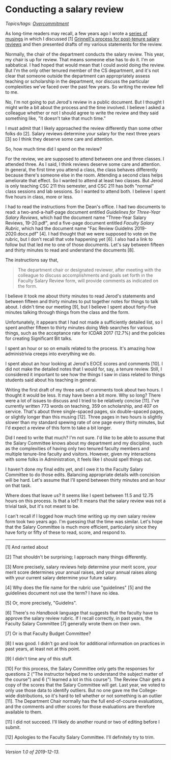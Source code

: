 Conducting a salary review
==========================

*Topics/tags: [Overcommitment](index-overcommitment)*

As long-time readers may recall, a few years ago I wrote a [series of
musings](index-salary-reviews) in which I discussed [1] [Grinnell's process
for post-tenure salary reviews](triennial-salary-reviews) and then presented
drafts of my various statements for the review.

Normally, the chair of the department conducts the salary review.
This year, my chair is up for review.  That means someone else has
to do it.  I'm on sabbatical.  I had hoped that would mean that I
could avoid doing the review.  But I'm the only other tenured member
of the CS department, and it's not clear that someone outside the
department can appropriately assess teaching or scholarship in the
department, nor discuss the particular complexities we've faced
over the past few years.  So writing the review fell to me. 

No, I'm not going to put Jerod's review in a public document.  But
I thought I might write a bit about the process and the time involved.
I believe I asked a colleague whether or not I should agree to write
the review and they said something like, "It doesn't take that much
time."  

I must admit that I likely approached the review differently than
some other folks do [2].  Salary reviews determine your salary for
the next three years [3] so I think they deserve some care and
attention.

So, how much time did I spend on the review?  

For the review, we are supposed to attend between one and three classes.
I attended three.  As I said, I think reviews deserve some care and
attention.  In general, the first time you attend a class, the class
behaves differently because there's someone else in the room.  Attending
a second class helps ameliorate that effect.  So I wanted to attend at
least two classes.  But Jerod is only teaching CSC 211 this semester,
and CSC 211 has both "normal" class sessions and lab sessions.  So I wanted
to attend both.  I believe I spent five hours in class, more or less.

I had to read the instructions from the Dean's office.  I had two
documents to read: a two-and-a-half-page document entitled _Guidelines
for Three-Year Salary Reviews_, which had the document name "Three-Year
Salary Reviews, 19-20.pdf", and a five-page document entitled
_Faculty Salary Rubric_, which had the document name "Fac Review
Guidelns 2019-2020.docx.pdf" [4].  I had thought that we were
supposed to vote on the rubric, but I don't recall that vote
happening yet [6].  I also had a link to follow but that led me to
one of those documents.  Let's say between fifteen and thirty minutes
to read and understand the documents [8].

The instructions say that,

> The department chair or designated reviewer, after meeting with the colleague to discuss accomplishments and goals set forth in the Faculty Salary Review form, will provide comments as indicated on the form.  

I believe it took me about thirty minutes to read Jerod's statements
and between fifteen and thirty minutes to put together notes for
things to talk about.  I didn't time our meeting [9], but I believe
I spent about forty-five minutes talking through things from the
class and the form.

Unfortunately, it appears that I had not made a sufficiently detailed
list, so I spent another fifteen to thirty minutes doing Web searches
for various things, such as the acceptance rate for ICDAR 2017
(12.7%) and the policies for creating Significant Bit talks.

I spent an hour or so on emails related to the process.  It's amazing
how administrivia creeps into everything we do.

I spent about an hour looking at Jerod's EOCE scores and comments
[10].  I did not make the detailed notes that I would for, say, a
tenure review.  Still, I considered it important to see how the
things I saw in class related to things students said about his
teaching in general.

Writing the first draft of my three sets of comments took about two
hours.  I thought it would be less.  It may have been a bit more.
Why so long?  There were a lot of issues to discuss and I tried to
be relatively concise [11].  I've currently written 773 words on
teaching, 359 on scholarship, and 407 on service.  That's about
three single-spaced pages, six double-spaced pages, or slightly
longer than this musing [12].  Three pages in two hours is slightly
slower than my standard spewing rate of one page every thirty minutes,
but I'd expect a review of this form to take a bit longer.

Did I need to write that much?  I'm not sure.  I'd like to be able
to assume that the Salary Committee knows about my department and
my discipline, such as the complexities of having only two tenured
faculty members and multiple tenure-line faculty and visitors.
However, given my interactions with some folks in Administration,
it feels like I should spell things out.

I haven't done my final edits yet, and I owe it to the Faculty
Salary Committee to do those edits.  Balancing appropriate details
with concision will be hard.  Let's assume that I'll spend between
thirty minutes and an hour on that task.

Where does that leave us?  It seems like I spent between 11.5 and
12.75 hours on this process.  Is that a lot?  It means that the
salary review was not a trivial task, but it's not meant to be.

I can't recall if I logged how much time writing up my own salary
review form took two years ago.  I'm guessing that the time was
similar.  Let's hope that the Salary Committee is much more efficient,
particularly since they have forty or fifty of these to read, score,
and respond to.

---

[1] And ranted about

[2] That shouldn't be surprising; I approach many things differently.

[3] More precisely, salary reviews help determine your merit score,
your merit score determines your annual raises, and your annual raises
along with your current salary determine your future salary.

[4] Why does the file name for the rubric use "guidelines" [5] and the
guidelines document not use the term?  I have no idea.  

[5] Or, more precisely, "Guidelns".

[6] There's no _Handbook_ language that suggests that the faculty have
to approve the salary review rubric.  If I recall correctly, in
past years, the Faculty Salary Committee [7] generally wrote them
on their own.

[7] Or is that Faculty Budget Committee?

[8] I was good.  I didn't go and look for additional information on
practices in past years, at least not at this point.

[9] I didn't time any of this stuff.

[10] For this process, the Salary Committee only gets the responses
for questions 2 ("The instructor helped me to understand the subject
matter of the course") and 6 ("I learned a lot in this course").
The Review Chair gets a copy of the scores that the Salary Committee
will get.  Last year, we voted to only use those data to identify
outliers.  But no one gave me the College-wide distributions, so it's
hard to tell whether or not something is an outlier [11].  The Department 
Chair normally has the full end-of-course evaluations, and the comments
and other scores for those evaluations are therefore available to them.

[11] I did not succeed.  I'll likely do another round or two of editing
before I submit.

[12] Apologies to the Faculty Salary Committee.  I'll definitely try
to trim.

---

*Version 1.0 of 2019-12-13.*
